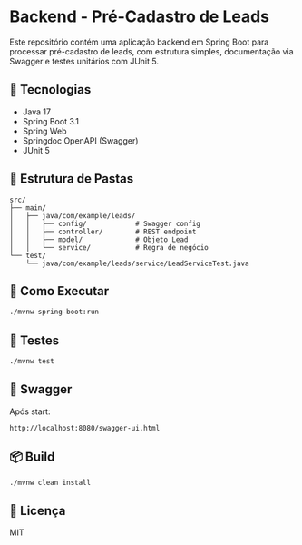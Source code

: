 # Backend - Pré-Cadastro de Leads

Este repositório contém uma aplicação backend em Spring Boot para processar pré-cadastro de leads, com estrutura simples, documentação via Swagger e testes unitários com JUnit 5.

## 🔧 Tecnologias

- Java 17
- Spring Boot 3.1
- Spring Web
- Springdoc OpenAPI (Swagger)
- JUnit 5

## 📁 Estrutura de Pastas

```
src/
├── main/
│   ├── java/com/example/leads/
│   │   ├── config/            # Swagger config
│   │   ├── controller/        # REST endpoint
│   │   ├── model/             # Objeto Lead
│   │   └── service/           # Regra de negócio
└── test/
    └── java/com/example/leads/service/LeadServiceTest.java
```

## 🚀 Como Executar

```bash
./mvnw spring-boot:run
```

## 🧪 Testes

```bash
./mvnw test
```

## 📖 Swagger

Após start:

```
http://localhost:8080/swagger-ui.html
```

## 📦 Build

```bash
./mvnw clean install
```

## 📝 Licença

MIT